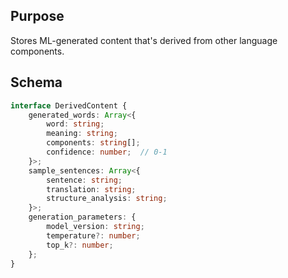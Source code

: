 ## Purpose
Stores ML-generated content that's derived from other language components.

## Schema

```typescript
interface DerivedContent {
    generated_words: Array<{
        word: string;
        meaning: string;
        components: string[];
        confidence: number;  // 0-1
    }>;
    sample_sentences: Array<{
        sentence: string;
        translation: string;
        structure_analysis: string;
    }>;
    generation_parameters: {
        model_version: string;
        temperature?: number;
        top_k?: number;
    };
}
```